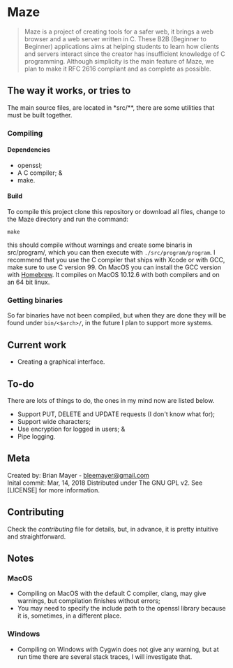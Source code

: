 # Maze

>Maze is a project of creating tools for a safer web, it brings a web browser and a web server written in C. These B2B (Beginner to Beginner) applications aims at helping students to learn how clients and servers interact since the creator has insufficient knowledge of C programming. Although simplicity is the main feature of Maze, we plan to make it RFC 2616 compliant and as complete as possible.

## The way it works, or tries to

The main source files, are located in *src/**, there are some utilities that must be built together.

### Compiling

#### Dependencies

- openssl;
- A C compiler; &
- make.

#### Build

To compile this project clone this repository or download all files, change to the Maze directory and run the command:

`make`

this should compile without warnings and create some binaris in src/program/, which you can then execute with `./src/program/program`. I recommend that you use the C compiler that ships with Xcode or with GCC, make sure to use C version 99. On MacOS you can install the GCC version with [Homebrew](https://brew.sh/). It compiles on MacOS 10.12.6 with both compilers and on an 64 bit linux.

### Getting binaries

So far binaries have not been compiled, but when they are done they will be found under `bin/<$arch>/`, in the future I plan to support more systems.

## Current work

- Creating a graphical interface.

## To-do

There are lots of things to do, the ones in my mind now are listed below.

- Support PUT, DELETE and UPDATE requests (I don't know what for);
- Support wide characters;
- Use encryption for logged in users; &
- Pipe logging.

## Meta

Created by: Brian Mayer - bleemayer@gmail.com	
Inital commit: Mar, 14, 2018
Distributed under The GNU GPL v2. See [LICENSE] for more information.

## Contributing

Check the *contributing* file for details, but, in advance, it is pretty intuitive and straightforward.

## Notes

### MacOS

- Compiling on MacOS with the default C compiler, clang, may give warnings, but compilation finishes without errors;
- You may need to specify the include path to the openssl library because it is, sometimes, in a different place.

### Windows

- Compiling on Windows with Cygwin does not give any warning, but at run time there are several stack traces, I will investigate that.
